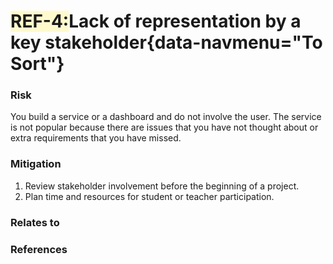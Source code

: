 <span style="background-color:LEMONCHIFFON;">**REF-4:</span>Lack of representation by a key stakeholder**{data-navmenu="To Sort"}
=====================================  

### Risk

You build a service or a dashboard and do not involve the user. The service is not popular because there are issues that you have not thought about or extra requirements that you have missed.

### Mitigation

1. Review stakeholder involvement before the beginning of a project.
2. Plan time and resources for student or teacher participation.

### Relates to

### References